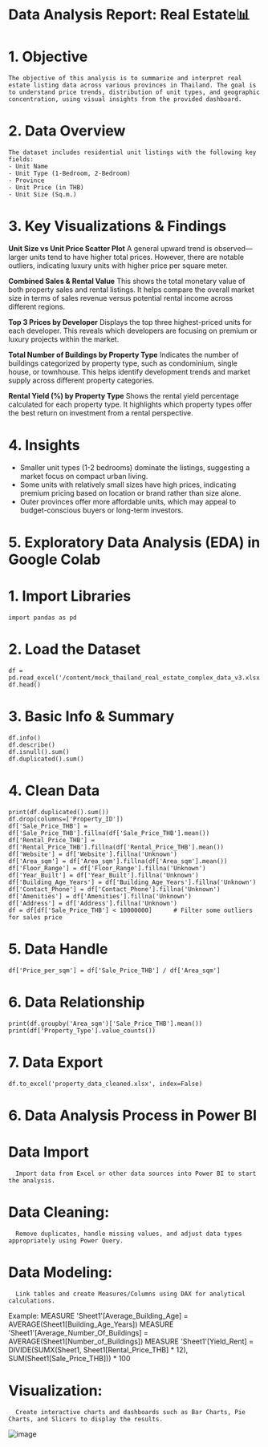 # Data Analysis Report: Real Estate📊
# 1. Objective
    The objective of this analysis is to summarize and interpret real estate listing data across various provinces in Thailand. The goal is to understand price trends, distribution of unit types, and geographic concentration, using visual insights from the provided dashboard.

# 2. Data Overview
    The dataset includes residential unit listings with the following key fields:
    - Unit Name
    - Unit Type (1-Bedroom, 2-Bedroom)
    - Province
    - Unit Price (in THB)
    - Unit Size (Sq.m.)

# 3. Key Visualizations & Findings
**Unit Size vs Unit Price Scatter Plot**
   A general upward trend is observed—larger units tend to have higher total prices. However, there are notable outliers, indicating luxury units with higher price per square meter.

**Combined Sales & Rental Value**
    This shows the total monetary value of both property sales and rental listings. It helps compare the overall market size in terms of sales revenue versus potential rental income across different regions.

**Top 3 Prices by Developer**
    Displays the top three highest-priced units for each developer. This reveals which developers are focusing on premium or luxury projects within the market.

**Total Number of Buildings by Property Type**
    Indicates the number of buildings categorized by property type, such as condominium, single house, or townhouse. This helps identify development trends and market supply across different property categories.

**Rental Yield (%) by Property Type**
    Shows the rental yield percentage calculated for each property type. It highlights which property types offer the best return on investment from a rental perspective.

# 4. Insights
  - Smaller unit types (1-2 bedrooms) dominate the listings, suggesting a market focus on compact urban living.
  - Some units with relatively small sizes have high prices, indicating premium pricing based on location or brand rather than size alone.
  - Outer provinces offer more affordable units, which may appeal to budget-conscious buyers or long-term investors.

# 5. Exploratory Data Analysis (EDA) in Google Colab
  # 1. Import Libraries
    import pandas as pd

  # 2. Load the Dataset
    df = pd.read_excel('/content/mock_thailand_real_estate_complex_data_v3.xlsx')
    df.head()
    
  # 3. Basic Info & Summary
    df.info()                  
    df.describe()              
    df.isnull().sum()          
    df.duplicated().sum()    
    
  # 4. Clean Data
    print(df.duplicated().sum())
    df.drop(columns=['Property_ID'])
    df['Sale_Price_THB'] = df['Sale_Price_THB'].fillna(df['Sale_Price_THB'].mean())
    df['Rental_Price_THB'] = df['Rental_Price_THB'].fillna(df['Rental_Price_THB'].mean())
    df['Website'] = df['Website'].fillna('Unknown')
    df['Area_sqm'] = df['Area_sqm'].fillna(df['Area_sqm'].mean())
    df['Floor_Range'] = df['Floor_Range'].fillna('Unknown')
    df['Year_Built'] = df['Year_Built'].fillna('Unknown')
    df['Building_Age_Years'] = df['Building_Age_Years'].fillna('Unknown')
    df['Contact_Phone'] = df['Contact_Phone'].fillna('Unknown')
    df['Amenities'] = df['Amenities'].fillna('Unknown')
    df['Address'] = df['Address'].fillna('Unknown')
    df = df[df['Sale_Price_THB'] < 10000000]      # Filter some outliers for sales price

  # 5. Data Handle
    df['Price_per_sqm'] = df['Sale_Price_THB'] / df['Area_sqm']
    
  # 6. Data Relationship
    print(df.groupby('Area_sqm')['Sale_Price_THB'].mean())
    print(df['Property_Type'].value_counts())
    
  # 7. Data Export
    df.to_excel('property_data_cleaned.xlsx', index=False)

# 6. Data Analysis Process in Power BI
  # Data Import
      Import data from Excel or other data sources into Power BI to start the analysis.
      
  # Data Cleaning:
      Remove duplicates, handle missing values, and adjust data types appropriately using Power Query.
      
  # Data Modeling:
      Link tables and create Measures/Columns using DAX for analytical calculations.
   Example: 
    MEASURE 'Sheet1'[Average_Building_Age] = AVERAGE(Sheet1[Building_Age_Years])
    MEASURE 'Sheet1'[Average_Number_Of_Buildings] = AVERAGE(Sheet1[Number_of_Buildings])
    MEASURE 'Sheet1'[Yield_Rent] = DIVIDE(SUMX(Sheet1, Sheet1[Rental_Price_THB] * 12), SUM(Sheet1[Sale_Price_THB])) * 100
    
  # Visualization:
      Create interactive charts and dashboards such as Bar Charts, Pie Charts, and Slicers to display the results.

![image](https://github.com/user-attachments/assets/3b763999-bda7-493f-8349-9b3658cefb06)




